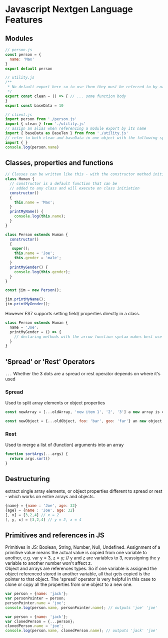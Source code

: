 # Javascript Nextgen Language Features
## Modules

```javascript
// person.js
const person = {
  name: 'Max'
}
export default person
```

```javascript
// utility.js
/**
 * No default export here so to use them they must be referred to by name
 */
export const clean = () => { // ... some function body
}
export const baseData = 10
```

```js
// client.js
import person from './person.js'
import { clean } from './utility.js'
// assign an alias when referencing a module export by its name
import { baseData as BaseTen } from from './utility.js'
// refer to both clean and baseData in one object with the following syntax
import { }
console.log(person.name)
```

## Classes, properties and functions

```javascript
// Classes can be written like this - with the constructor method initialising properties
class Human {
  // constructor is a default function that can be
  // added to any class and will execute on class initiation
  constructor()
  {
    this.name = 'Max';
  }  
  printMyName() {
    console.log(this.name);
  }
}

class Person extends Human {
  constructor()
  {
   super();
    this.name = 'Joe';
    this.gender = 'male';
  }  
  printMyGender() {
    console.log(this.gender);
  }
}

const jim = new Person();

jim.printMyName();
jim.printMyGender();

```
However ES7 supports setting field/ properties directly in a class.
```javascript
class Person extends Human {
  name = 'Joe';
  printMyGender = () => {
    // declaring methods with the arrow function syntax makes best use of 'this' disambiguation  
  }
}
```
## 'Spread' or 'Rest' Operators
`...`
Whether the 3 dots are a spread or rest operator depends on where it's used
### Spread
Used to split array elements or object properties
```javascript
const newArray = [...oldArray, 'new item 1', '2', '3'] a new array is created that takes an old one and adds new items to it   
```
```javascript
const newObject = {...oldObject, foo: 'bar', goo: 'far'} an new object is created built from an existing objects and adds new ones (existing properties with matching keys are replaced).   
```
### Rest
Used to merge a list of (function) arguments into an array
```javascript
function sortArgs(...args) {
  return args.sort()
}
```
## Destructuring
extract single array elements, or object properties
different to spread or rest - which works on entire arrays and objects.
```javascript
{name} = {name : 'Joe', age: 32}
{age} = {name : 'Joe', age: 32}
[, x] = [3,2,4] // x = 2
[, y, x] = [3,2,4] // y = 2, x = 4
```
## Primitives and references in JS
Primitives in JS: Boolean, String, Number, Null, Undefined.  Assignment of a primitive value means the actual value is copied from one variable to another, e.g. var y = 3, z = y; // y and z are variables to 3, reassigning the y variable to another number won't affect z.   
Object and arrays are references types.  So if one variable is assigned the object referenced stored in another variable, all that gets copied is the pointer to that object.  The 'spread' operator is very helpful in this case to clone or copy all the properties from one object to a new one.  

```javascript
var person = {name: 'jack'};
var personPointer = person;
personPointer.name = 'joe';
console.log(person.name, personPointer.name); // outputs 'joe' 'joe'
```
```javascript
var person = {name: 'jack'};
var clonedPerson = {...person};
clonedPerson.name = 'joe';
console.log(person.name, clonedPerson.name); // outputs 'jack' 'joe'
```
